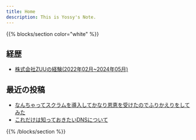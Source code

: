 ```yaml
---
title: Home
description: This is Yossy's Note.
---
```


{{% blocks/section color="white" %}}

## 経歴

- [株式会社ZUUの経験(2022年02月~2024年05月)](/profile/zuu-career)

## 最近の投稿

- [なんちゃってスクラムを導入してかなり恩恵を受けたのでふりかえりをしてみた](/blog/wannabe-scrum)
- [これだけは知っておきたいDNSについて](/blog/dns-basic-knowledge)

{{% /blocks/section %}}

